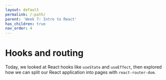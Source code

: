 ```yaml
---
layout: default
permalink: /:path/
parent: 'Week 7: Intro to React'
has_children: true
nav_order: 4
---
```


# Hooks and routing

Today, we looked at React hooks like `useState` and `useEffect`,
then explored how we can split our React application into pages with `react-router-dom`.
